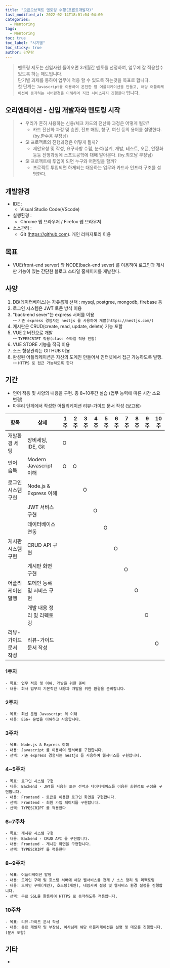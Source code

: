 ```yaml
---
title: "오픈오브젝트 멘토링 수행(프론트개발자)"
last_modified_at: 2022-02-14T18:01:04-04:00
categories: 
  - Mentoring
tags:
  - Mentoring
toc: true
toc_label: "시기별"
toc_sticky: true
author: 감우람   
---
```


> 멘토링 제도는 신입사원 들어오면 3개월간 멘토를 선정하여, 업무에 잘 적응할수 있도록 하는 제도입니다.   
> 단기별 과제를 통하여 업무에 적응 할 수 있도록 하는것을 목표로 합니다.   
> 첫 단계는 `Javascript를 이용하여 온전한 웹 어플리케이션을 만들고, 해당 어플리케이션이 동작하는 서버환경을 이해하며 직접 서비스까지 진행한다` 입니다.

## 오리엔테이션 - 신입 개발자와 멘토링 시작
>- 우리가 흔히 사용하는 신용/체크 카드의 전산화 과정은 어떻게 될까?
>   - 카드 전산화 과정 및 승인, 전표 매입, 청구, 여신 등의 용어를 설명한다. (by.한수웅 부장님)
>- SI 프로젝트의 진행과정은 어떻게 될까? 
>   - 제안요청 및 작성, 요구사항 수립, 분석/설계, 개발, 테스트, 오픈, 안정화등등 진행과정에 소프트공학에 대해 알아본다. (by.최호남 부장님)
>- SI 프로젝트에 투입이 되면 누구와 어떤일을 할까?
>   - 프로젝트 투입되면 하게되는 대응하는 업무와 카드사 인프라 구조를 설명한다.


## 개발환경  
- IDE : 
  - Visual Studio Code(VScode)
- 실행환경 : 
  - Chrome 웹 브라우저 / Firefox 웹 브라우저
- 소스관리 : 
  - Git (https://github.com). 개인 리파지토리 이용

## 목표
 - VUE(front-end server) 와 NODE(back-end sever) 를 이용하여 로그인과 게시판 기능이 있는 간단한 블로그 스타일 홈페이지를 개발한다.

## 사양
 1. DB(데이터베이스)는 자유롭게 선택
  : mysql, postgree, mongodb, firebase 등
 2. 로그인 시스템은 JWT 토큰 방식 이용
 3. "back-end sever"는 express 서버를 이용  
  -- `기존 express 경험자는 nestjs 를 사용하여 개발(https://nestjs.com/)`
 4. 게시판은 CRUD(create, read, update, delete) 기능 포함
 5. VUE 2 버전으로 개발  
  -- `TYPESCRIPT 적용(class 스타일 적용 안함)`
 6. VUE STORE 기능을 적극 이용
 7. 소스 형상관리는 GITHUB 이용
 8. 완성된 어플리케이션은 자신의 도메인 만들어서 인터넷에서 접근 가능하도록 발행.  
  -- `HTTPS 로 접근 가능하도록 한다`



## 기간
- 언어 적응 및 사양의 내용을 구현. 총 8~10주간 실습 (업무 능력에 따른 시간 소요 변경)
- 마무리 단계에서 작성한 어플리케이션 리뷰-가이드 문서 작성 (보고용)

|   항목                  |   상세                          |   1주  |   2주  |   3주  |   4주  |   5주  |   6주  |   7주  |   8주  |   9주  |   10주  |
|------------------------|--------------------------------|-------|--------|--------|--------|--------|--------|--------|--------|--------|--------|
|   개발환경 세팅           |   장비세팅, IDE, Git             |   O    |        |        |        |        |        |        |        |        |        |
|   언어 습득              |   Modern Javascript 이해        |   O    |   O    |        |        |        |        |        |        |        |        |
|   로그인 시스템 구현       |   Node.js & Express 이해        |        |        |   O    |        |        |        |        |        |        |        |
|                        |  JWT 서비스 구현                 |        |        |        |    O   |        |        |        |        |        |        |
|                        |  데이터베이스 연동                 |        |        |        |        |   O    |        |        |        |        |        |
|   게시판 시스템 구현       |   CRUD API 구현                 |        |        |        |        |        |   O    |        |        |        |        |
|                        |   게시판 화면 구현                |        |        |        |        |        |        |    O   |        |        |        |
|   어플리케이션 발행        |   도메인 등록 및 서비스 구현         |        |        |        |        |        |        |       |   O     |        |        |
|                        |   개발 내용 정리 및 리펙토링        |        |        |        |        |        |        |       |        |     O   |         |
|   리뷰-가이드 문서 작성     |   리뷰-가이드 문서 작성            |        |        |        |        |        |        |       |        |        |     O    |
   

### 1주차 

    - 목표: 업무 적응 및 이해. 개발을 위한 준비
    - 내용: 회사 업무의 기본적인 내용과 개발을 위한 환경을 준비합니다.    

### 2주차 

    - 목표: 최신 문법 Javascript 의 이해
    - 내용: ES6+ 문법을 이해하고 사용합니다.

### 3주차 

    - 목표: Node.js & Express 이해
    - 내용: Javascript 를 이용하여 웹서버를 구현합니다.
    - 선택: 기존 express 경험자는 nestjs 를 사용하여 웹서비스를 구현합니다. 

### 4~5주차 

    - 목표: 로그인 시스템 구현
    - 내용: Backend - JWT를 사용한 토큰 전략과 데이터베이스를 이용한 회원정보 구성을 구현합니다.
    - 내용: Frontend - 토큰을 이용한 로그인 화면을 구현합니다.
    - 선택: Frontend - 회원 가입 페이지를 구현합니다.
    - 선택: TYPESCRIPT 를 적용한다

### 6~7주차 

    - 목표: 게시판 시스템 구현
    - 내용: Backend - CRUD API 를 구현합니다.
    - 내용: Frontend - 게시판 화면을 구현합니다.
    - 선택: TYPESCRIPT 를 적용한다

### 8~9주차 

    - 목표: 어플리케이션 발행
    - 내용: 도메인 구매 및 호스팅 서버에 해당 웹서비스를 전개 / 소스 정리 및 리펙토링
    - 내용: 도메인 구매(개인), 호스팅(개인), 네임서버 설정 및 웹서비스 환경 설정을 진행합니다.
    - 선택: 무료 SSL을 활용하여 HTTPS 로 동작하도록 적용합니다.

### 10주차 

    - 목표: 리뷰-가이드 문서 작성
    - 내용: 동료 개발자 및 부장님, 이사님께 해당 어플리케이션을 설명 및 데모를 진행합니다. (문서 포함)

## 기타
 -
